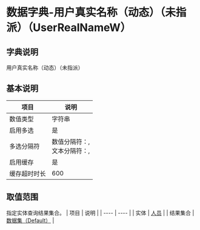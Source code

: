 # 数据字典-用户真实名称（动态）（未指派）（UserRealNameW）
## 字典说明
用户真实名称（动态）（未指派）

## 基本说明
| 项目 | 说明 |
| ---- | ---- |
| 数值类型 | 字符串 |
| 启用多选 | 是 |
| 多选分隔符 | 数值分隔符：,<br>文本分隔符：, |
| 启用缓存 | 是 |
| 缓存超时时长 | 600 |

## 取值范围
指定实体查询结果集合。
| 项目 | 说明 |
| ---- | ---- |
| 实体 | [人员](../module/ou/SysEmployee) |
| 结果集合 | [数据集（Default）](../module/ou/SysEmployee/#数据集合-数据集（Default）) |

